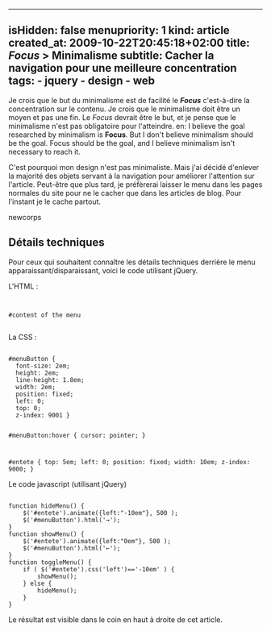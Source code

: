 ----- 
isHidden:       false
menupriority:   1
kind:           article
created_at:           2009-10-22T20:45:18+02:00
title: <em>Focus</em> &gt; Minimalisme
subtitle: Cacher la navigation pour une meilleure concentration
tags:
    - jquery
    - design
    - web
-----

 Je crois que le but du minimalisme est de facilité le <em><strong>Focus</strong></em> c'est-à-dire la concentration sur le contenu.   Je crois que le minimalisme doit être un moyen et pas une fin. Le <em>Focus</em> devrait être le but, et je pense que le minimalisme n'est pas obligatoire pour l'atteindre.
en: I believe the goal researched by minimalism is <strong>Focus</strong>.  But I don't believe minimalism should be the goal. Focus should be the goal, and I believe minimalism isn't necessary to reach it.

C'est pourquoi mon design n'est pas minimaliste. Mais j'ai décidé d'enlever la majorité des objets servant à la navigation pour améliorer l'attention sur l'article. Peut-être que plus tard, je préfèrerai laisser le menu dans les pages normales du site pour ne le cacher que dans les articles de blog.
Pour l'instant je le cache partout.

newcorps

## Détails techniques

Pour ceux qui souhaitent connaître les détails techniques derrière le menu apparaissant/disparaissant, voici le code utilisant jQuery.

L'HTML : 

<div>
<code class="html">
<div id="menuButton"></div>
<div id="entete">#content of the menu</div>
</code>
</div>

La CSS : 

<div><code class="css">
#menuButton {
  font-size: 2em;
  height: 2em;
  line-height: 1.8em;
  width: 2em;
  position: fixed;
  left: 0;
  top: 0; 
  z-index: 9001 }

#menuButton:hover {
  cursor: pointer; }

#entete {
  top: 5em;
  left: 0;
  position: fixed;
  width: 10em;
  z-index: 9000; }
</code>
</div>

Le code javascript (utilisant jQuery)

<div>
<code class="javascript">
function hideMenu() {
    $('#entete').animate({left:"-10em"}, 500 );
    $('#menuButton').html('&rarr;');
}
function showMenu() {
    $('#entete').animate({left:"0em"}, 500 );
    $('#menuButton').html('&larr;');
}
function toggleMenu() {
    if ( $('#entete').css('left')=='-10em' ) {
        showMenu();
    } else {
        hideMenu();
    }
}
</code>
</div>

Le résultat est visible dans le coin en haut à droite de cet article. 
